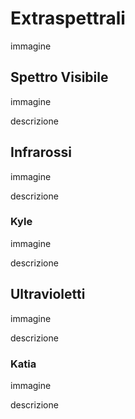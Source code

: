 # Extraspettrali

immagine

## Spettro Visibile

immagine

descrizione

## Infrarossi

immagine

descrizione

### Kyle

immagine

descrizione

## Ultravioletti

immagine

descrizione

### Katia

immagine

descrizione